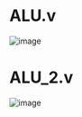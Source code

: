 # ALU.v
![image](https://github.com/user-attachments/assets/92e43b2f-508b-4a66-acc1-86152431e8d5)


# ALU_2.v
![image](https://github.com/user-attachments/assets/bb3fb027-43d4-4edd-b9db-4c50248c1030)
